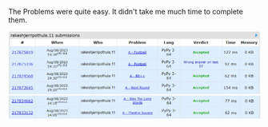 The Problems were quite easy. It didn't take me much time to complete them.

![image](https://github.com/J-Rakesh-Naidu/technity-tasks/blob/main/task-7/codeforces/Screenshot%202023-08-08%20202505.png)
![image](https://github.com/J-Rakesh-Naidu/technity-tasks/blob/main/task-7/codeforces/image.png)
